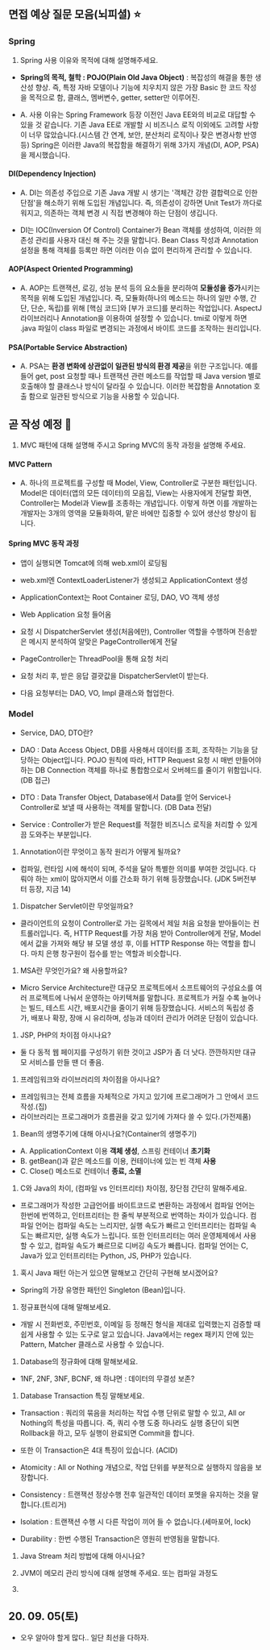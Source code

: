 ## 면접 예상 질문 모음(뇌피셜) :star:

### Spring

1. Spring 사용 이유와 목적에 대해 설명해주세요.

 - **Spring의 목적, 철학 : POJO(Plain Old Java Object)** : 복잡성의 해결을 통한 생산성 향상. 즉, 특정 자바 모델이나 기능에 치우치지 않은 가장 Basic 한 코드 작성을 목적으로 함, 클래스, 멤버변수, getter, setter만 이루어진.

 - A. 사용 이유는 Spring Framework 등장 이전인 Java EE와의 비교로 대답할 수 있을 것 같습니다. 기존 Java EE로 개발할 시 비즈니스 로직 이외에도 고려할 사항이 너무 많았습니다.(시스템 간 연계, 보안, 분산처리 로직이나 잦은 변경사항 반영 등) Spring은 이러한 Java의 복잡함을 해결하기 위해 3가지 개념(DI, AOP, PSA)을 제시했습니다.

#### DI(Dependency Injection)

 - A. DI는 의존성 주입으로 기존 Java 개발 시 생기는 '객체간 강한 결합력으로 인한 단점'을 해소하기 위해 도입된 개념입니다. 즉, 의존성이 강하면 Unit Test가 까다로워지고, 의존하는 객체 변경 시 직접 변경해야 하는 단점이 생깁니다. 

 - DI는 IOC(Inversion Of Control) Container가 Bean 객체를 생성하여, 이러한 의존성 관리를 사용자 대신 해 주는 것을 말합니다. Bean Class 작성과 Annotation 설정을 통해 객체를 등록만 하면 이러한 이슈 없이 편리하게 관리할 수 있습니다.

#### AOP(Aspect Oriented Programming)

 - A. AOP는 트랜잭션, 로깅, 성능 분석 등의 요소들을 분리하여 **모듈성을 증가**시키는 목적을 위해 도입된 개념입니다. 즉, 모듈화(하나의 메소드는 하나의 일만 수행, 간단, 단순, 독립)를 위해 [핵심 코드]와 [부가 코드]를 분리하는 작업입니다. AspectJ 라이브러리나 Annotation을 이용하여 설정할 수 있습니다. tmi로 이렇게 하면 .java 파일이 class 파일로 변경되는 과정에서 바이트 코드를 조작하는 원리입니다.

#### PSA(Portable Service Abstraction)

 - A. PSA는 **환경 변화에 상관없이 일관된 방식의 환경 제공**을 위한 구조입니다. 예를 들어 get, post 요청할 때나 트랜잭션 관련 메소드를 작업할 때 Java version 별로 호출해야 할 클래스나 방식이 달라질 수 있습니다. 이러한 복잡함을 Annotation 호출 함으로 일관된 방식으로 기능을 사용할 수 있습니다. 

## 곧 작성 예정 :apple:

1. MVC 패턴에 대해 설명해 주시고 Spring MVC의 동작 과정을 설명해 주세요.

 #### MVC Pattern

 - A. 하나의 프로젝트를 구성할 때 Model, View, Controller로 구분한 패턴입니다. Model은 데이터(앱의 모든 데이터)의 모음집, View는 사용자에게 전달할 화면, Controller는 Model과 View를 조종하는 개념입니다. 이렇게 하면 이를 개발하는 개발자는 3개의 영역을 모듈화하여, 맡은 바에만 집중할 수 있어 생산성 향상이 됩니다.

 #### Spring MVC 동작 과정

 - 앱이 실행되면 Tomcat에 의해 web.xml이 로딩됨

 - web.xml엔 ContextLoaderListener가 생성되고 ApplicationContext 생성

 - ApplicationContext는 Root Container 로딩, DAO, VO 객체 생성

 - Web Application 요청 들어옴

 - 요청 시 DispatcherServlet 생성(처음에만), Controller 역할을 수행하며 전송받은 메시지 분석하여 알맞은 PageController에게 전달

 - PageController는 ThreadPool을 통해 요청 처리

 - 요청 처리 후, 받은 응답 결괏값을 DispatcherServlet이 받는다.

 - 다음 요청부터는 DAO, VO, Impl 클래스와 협업한다.

### Model

 - Service, DAO, DTO란?

 - DAO : Data Access Object, DB를 사용해서 데이터를 조회, 조작하는 기능을 담당하는 Object입니다. POJO 원칙에 따라, HTTP Request 요청 시 매번 만들어야 하는 DB Connection 객체를 하나로 통합함으로서 오버헤드를 줄이기 위함입니다. (DB 접근)

 - DTO : Data Transfer Object, Database에서 Data를 얻어 Service나 Controller로 보낼 때 사용하는 객체를 말합니다. (DB Data 전달)

 - Service : Controller가 받은 Request를 적절한 비즈니스 로직을 처리할 수 있게끔 도와주는 부분입니다.

1. Annotation이란 무엇이고 동작 원리가 어떻게 될까요?

 - 컴파일, 런타임 시에 해석이 되며, 주석을 달아 특별한 의미를 부여한 것입니다. 다뤄야 하는 xml이 많아지면서 이를 간소화 하기 위해 등장했습니다. (JDK 5버전부터 등장, 지금 14)

1. Dispatcher Servlet이란 무엇일까요?
 - 클라이언트의 요청이 Controller로 가는 길목에서 제일 처음 요청을 받아들이는 컨트롤러입니다. 즉, HTTP Request를 가장 처음 받아 Controller에게 전달, Model에서 값을 가져와 해당 뷰 모델 생성 후, 이를 HTTP Response 하는 역할을 합니다. 마치 은행 창구원이 접수를 받는 역할과 비슷합니다.

1. MSA란 무엇인가요? 왜 사용할까요?
 - Micro Service Architecture란 대규모 프로젝트에서 소프트웨어의 구성요소를 여러 프로젝트에 나눠서 운영하는 아키텍쳐를 말합니다. 프로젝트가 커질 수록 늘어나는 빌드, 테스트 시간, 배포시간을 줄이기 위해 등장했습니다. 서비스의 독립성 증가, 배포나 확장, 장애 시 유리하며, 성능과 데이터 관리가 어려운 단점이 있습니다.

1. JSP, PHP의 차이점 아시나요?
 - 둘 다 동적 웹 페이지를 구성하기 위한 것이고 JSP가 좀 더 낫다. 깐깐하지만 대규모 서비스를 만들 땐 더 좋음.

1. 프레임워크와 라이브러리의 차이점을 아시나요?
 - 프레임워크는 전체 흐름을 자체적으로 가지고 있기에 프로그래머가 그 안에서 코드 작성.(집)
 - 라이브러리는 프로그래머가 흐름권을 갖고 있기에 가져다 쓸 수 있다.(가전제품)

1. Bean의 생명주기에 대해 아시나요?(Container의 생명주기)
 - A. ApplicationContext 이용 **객체 생성**, 스프링 컨테이너 **초기화**
 - B. getBean()과 같은 메소드를 이용, 컨테이너에 있는 빈 객체 **사용**
 - C. Close() 메소드로 컨테이너 **종료, 소멸**

1. C와 Java의 차이, (컴파일 vs 인터프리터) 차이점, 장단점 간단히 말해주세요.
 - 프로그래머가 작성한 고급언어를 바이트코드로 변환하는 과정에서 컴파일 언어는 한번에 번역하고, 인터프리터는 한 줄씩 부분적으로 번역하는 차이가 있습니다. 컴파일 언어는 컴파일 속도는 느리지만, 실행 속도가 빠르고 인터프리터는 컴파일 속도는 빠르지만, 실행 속도가 느립니다. 또한 인터프리터는 여러 운영체제에서 사용할 수 있고, 컴파일 속도가 빠르므로 디버깅 속도가 빠릅니다. 컴파일 언어는 C, Java가 있고 인터프리터는 Python, JS, PHP가 있습니다.

1. 혹시 Java 패턴 아는거 있으면 말해보고 간단히 구현해 보시겠어요?
 - Spring의 가장 유명한 패턴인 Singleton (Bean)입니다.

1. 정규표현식에 대해 말해보세요.
 - 개발 시 전화번호, 주민번호, 이메일 등 정해진 형식을 제대로 입력했는지 검증할 때 쉽게 사용할 수 있는 도구로 알고 있습니다. Java에서는 regex 패키지 안에 있는 Pattern, Matcher 클래스로 사용할 수 있습니다.

1. Database의 정규화에 대해 말해보세요.
 - 1NF, 2NF, 3NF, BCNF, 왜 하냐면 : 데이터의 무결성 보존?

1. Database Transaction 특징 말해보세요.
 - Transaction : 쿼리의 묶음을 처리하는 작업 수행 단위로 말할 수 있고, All or Nothing의 특성을 따릅니다. 즉, 쿼리 수행 도중 하나라도 실행 중단이 되면 Rollback을 하고, 모두 실행이 완료되면 Commit을 합니다.

 - 또한 이 Transaction은 4대 특징이 있습니다. (ACID)
 - Atomicity : All or Nothing 개념으로, 작업 단위를 부분적으로 실행하지 않음을 보장합니다.
 - Consistency : 트랜잭션 정상수행 전후 일관적인 데이터 포멧을 유지하는 것을 말합니다.(트리거)
 - Isolation : 트랜잭션 수행 시 다른 작업이 끼어 들 수 없습니다.(세마포어, lock)
 - Durability : 한번 수행된 Transaction은 영원히 반영됨을 말합니다.

 1. Java Stream 처리 방법에 대해 아시나요?

 1. JVM이 메모리 관리 방식에 대해 설명해 주세요. 또는 컴파일 과정도

 1. 
## 20. 09. 05(토)

 - 오우 알아야 할게 많다.. 일단 최선을 다하자.